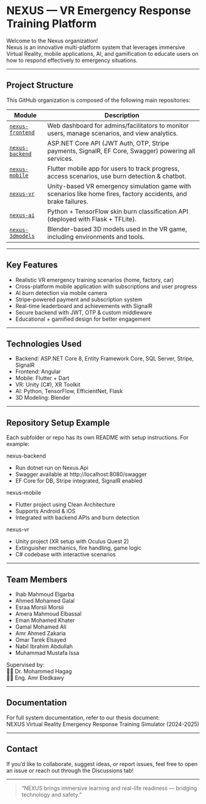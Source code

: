 # NEXUS — VR Emergency Response Training Platform

Welcome to the Nexus organization!  
Nexus is an innovative multi-platform system that leverages immersive Virtual Reality, mobile applications, AI, and gamification to educate users on how to respond effectively to emergency situations.

---

## Project Structure

This GitHub organization is composed of the following main repositories:

| Module         | Description                                                                 |
|----------------|-----------------------------------------------------------------------------|
| [`nexus-frontend`](./nexus-frontend)   | Web dashboard for admins/facilitators to monitor users, manage scenarios, and view analytics. |
| [`nexus-backend`](./nexus-backend)     | ASP.NET Core API (JWT Auth, OTP, Stripe payments, SignalR, EF Core, Swagger) powering all services. |
| [`nexus-mobile`](./nexus-mobile)       | Flutter mobile app for users to track progress, access scenarios, use burn detection & chatbot. |
| [`nexus-vr`](./nexus-vr)               | Unity-based VR emergency simulation game with scenarios like home fires, factory accidents, and brake failures. |
| [`nexus-ai`](./nexus-ai)               | Python + TensorFlow skin burn classification API (deployed with Flask + TFLite). |
| [`nexus-3dmodels`](./nexus-3dmodels)   | Blender-based 3D models used in the VR game, including environments and tools. |

---

## Key Features

- Realistic VR emergency training scenarios (home, factory, car)
- Cross-platform mobile application with subscriptions and user progress
- AI burn detection via mobile camera
- Stripe-powered payment and subscription system
- Real-time leaderboard and achievements with SignalR
- Secure backend with JWT, OTP & custom middleware
- Educational + gamified design for better engagement

---

## Technologies Used

- Backend: ASP.NET Core 8, Entity Framework Core, SQL Server, Stripe, SignalR
- Frontend: Angular
- Mobile: Flutter + Dart
- VR: Unity (C#), XR Toolkit
- AI: Python, TensorFlow, EfficientNet, Flask
- 3D Modeling: Blender

---

## Repository Setup Example

Each subfolder or repo has its own README with setup instructions. For example:

nexus-backend

- Run dotnet run on Nexus.Api
- Swagger available at http://localhost:8080/swagger
- EF Core for DB, Stripe integrated, SignalR enabled

nexus-mobile

- Flutter project using Clean Architecture
- Supports Android & iOS
- Integrated with backend APIs and burn detection

nexus-vr

- Unity project (XR setup with Oculus Quest 2)
- Extinguisher mechanics, fire handling, game logic
- C# codebase with interactive scenarios

---

## Team Members

- Ihab Mahmoud Elgarba
- Ahmed Mohamed Galal
- Esraa Morsii Morsii
- Amera Mahmoud Elbassal
- Eman Mohamed Khater
- Gamal Mohamed Ali
- Amr Ahmed Zakaria
- Omar Tarek Elsayed
- Nabil Ibrahim Abdullah
- Muhammad Mustafa Issa

Supervised by:  
👨‍🏫 Dr. Mohammed Hagag  
👨‍💻 Eng. Amr Eledkawy

---

## Documentation

For full system documentation, refer to our thesis document:  
NEXUS Virtual Reality Emergency Response Training Simulator (2024-2025)

---

## Contact

If you’d like to collaborate, suggest ideas, or report issues, feel free to open an issue or reach out through the Discussions tab!

---

> “NEXUS brings immersive learning and real-life readiness — bridging technology and safety.”
